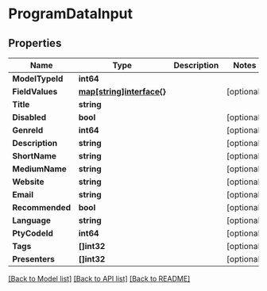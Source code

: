 # ProgramDataInput

## Properties

Name | Type | Description | Notes
------------ | ------------- | ------------- | -------------
**ModelTypeId** | **int64** |  | 
**FieldValues** | [**map[string]interface{}**](.md) |  | [optional] 
**Title** | **string** |  | 
**Disabled** | **bool** |  | [optional] 
**GenreId** | **int64** |  | [optional] 
**Description** | **string** |  | [optional] 
**ShortName** | **string** |  | [optional] 
**MediumName** | **string** |  | [optional] 
**Website** | **string** |  | [optional] 
**Email** | **string** |  | [optional] 
**Recommended** | **bool** |  | [optional] 
**Language** | **string** |  | [optional] 
**PtyCodeId** | **int64** |  | [optional] 
**Tags** | **[]int32** |  | [optional] 
**Presenters** | **[]int32** |  | [optional] 

[[Back to Model list]](../README.md#documentation-for-models) [[Back to API list]](../README.md#documentation-for-api-endpoints) [[Back to README]](../README.md)


